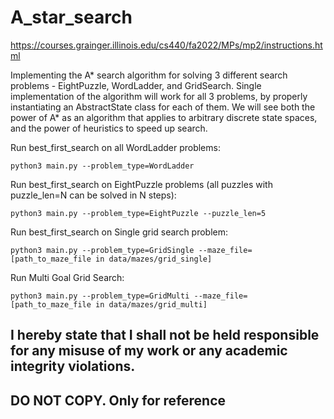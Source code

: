 # A_star_search

https://courses.grainger.illinois.edu/cs440/fa2022/MPs/mp2/instructions.html

Implementing the A* search algorithm for solving 3 different search problems - EightPuzzle, WordLadder, and GridSearch. Single implementation of the algorithm will work for all 3 problems, by properly instantiating an AbstractState class for each of them. We will see both the power of A* as an algorithm that applies to arbitrary discrete state spaces, and the power of heuristics to speed up search.

Run best_first_search on all WordLadder problems:

```python3 main.py --problem_type=WordLadder```

Run best_first_search on EightPuzzle problems (all puzzles with puzzle_len=N can be solved in N steps):

```python3 main.py --problem_type=EightPuzzle --puzzle_len=5```

Run best_first_search on Single grid search problem: 

```python3 main.py --problem_type=GridSingle --maze_file=[path_to_maze_file in data/mazes/grid_single]```

Run Multi Goal Grid Search:

```python3 main.py --problem_type=GridMulti --maze_file=[path_to_maze_file in data/mazes/grid_multi]```

## I hereby state that I shall not be held responsible for any misuse of my work or any academic integrity violations. ##
## DO NOT COPY. Only for reference ##
